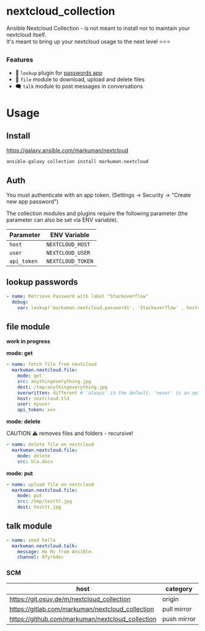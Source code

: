 # nextcloud_collection

Ansible Nextcloud Collection - is not meant to install nor to maintain your nextcloud itself.  
It's meant to bring up your nextcloud usage to the next level ⭐⭐⭐

### Features

* 🔑 `lookup` plugin for [passwords app](https://apps.nextcloud.com/apps/passwords)
* 💾 `file` module to download, upload and delete files
* 🗨 `talk` module to post messages in conversations

# Usage

## Install

https://galaxy.ansible.com/markuman/nextcloud

`ansible-galaxy collection install markuman.nextcloud`

## Auth

You must authenticate with an app token. (Settings -> Security -> "Create new app password")

The collection modules and plugins require the following parameter (the parameter can also be set via ENV variable).

| **Parameter** | **ENV Variable** |
| --- | --- |
| `host` | `NEXTCLOUD_HOST` |
| `user` | `NEXTCLOUD_USER` |
| `api_token` | `NEXTCLOUD_TOKEN` |

## lookup passwords

```yml
- name: Retrieve Password with label "Stackoverflow"
  debug:
    var: lookup('markuman.nextcloud.passwords', 'Stackoverflow' , host='nextcloud.tld', user='ansible', api_token='some-token')
```

## file module

**work in progress**

**mode: get**
```yml
- name: fetch file from nextcloud
  markuman.nextcloud.file:
    mode: get
    src: anythingeverything.jpg
    dest: /tmp/anythingeverything.jpg
    overwritten: different # 'always' is the default. 'never' is an option too.
    host: nextcloud.tld
    user: myuser
    api_token: xxx
```

**mode: delete**

CAUTION ⚠ removes files and folders - recursive!

```yml
- name: delete file on nextcloud
  markuman.nextcloud.file:
    mode: delete
    src: bla.docx
```

**mode: put**

```yml
- name: upload file on nextcloud
  markuman.nextcloud.file:
    mode: put
    src: /tmp/testtt.jpg
    dest: testtt.jpg
```

## talk module

```yml
- name: send hello
  markuman.nextcloud.talk:
    message: Ho Hi from Ansible.
    channel: 8fyrb4ec
```

### SCM

| **host** | **category** |
| --- | --- |
| https://git.osuv.de/m/nextcloud_collection | origin |
| https://gitlab.com/markuman/nextcloud_collection | pull mirror |
| https://github.com/markuman/nextcloud_collection | push mirror |
